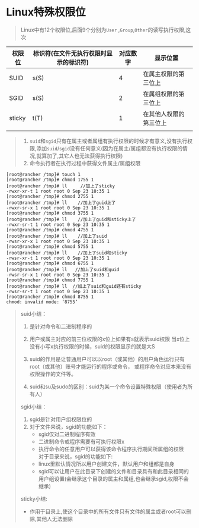 # Linux特殊权限位

> Linux中有12个权限位,后面9个分别为`User` ,`Group`,`Other`的读写执行权限,这次

| 权限位 | 标识符(在文件无执行权限时显示的标识符) | 对应数字 | 显示位置               |
| ------ | -------------------------------------- | -------- | ---------------------- |
| SUID   | s(S)                                   | 4        | 在属主权限的第三位上   |
| SGID   | s(S)                                   | 2        | 在属组权限的第三位上   |
| sticky | t(T)                                   | 1        | 在其他人权限的第三位上 |
|        |                                        |          |                        |

> 1. `suid`和`sgid`只有在属主或者属组有执行权限的时候才有意义,没有执行权限,添加`suid`/`sgid`没有任何意义(因为在属主/属组都没有执行权限的情况,就算加了,其它人也无法获得执行权限)
> 2. 命令执行者在执行过程中获得文件属主/属组权限

```shell
[root@rancher /tmp]# touch 1
[root@rancher /tmp]# chmod 1755 1
[root@rancher /tmp]# ll     //加上了sticky
-rwxr-xr-t 1 root root 0 Sep 23 10:35 1 
[root@rancher /tmp]# chmod 2755 1
[root@rancher /tmp]# ll    //加上了guid上了
-rwxr-sr-x 1 root root 0 Sep 23 10:35 1
[root@rancher /tmp]# chmod 3755 1
[root@rancher /tmp]# ll    //加上了guid和sticky上了
-rwxr-sr-t 1 root root 0 Sep 23 10:35 1
[root@rancher /tmp]# chmod 4755 1
[root@rancher /tmp]# ll    //加上了suid
-rwsr-xr-x 1 root root 0 Sep 23 10:35 1
[root@rancher /tmp]# chmod 5755 1
[root@rancher /tmp]# ll    //加上了suid和sticky
-rwsr-xr-t 1 root root 0 Sep 23 10:35 1
[root@rancher /tmp]# chmod 6755 1
[root@rancher /tmp]# ll   //加上了suid和guid
-rwsr-sr-x 1 root root 0 Sep 23 10:35 1
[root@rancher /tmp]# chmod 7755 1
[root@rancher /tmp]# ll  //加上了suid和guid还有sticky
-rwsr-sr-t 1 root root 0 Sep 23 10:35 1
[root@rancher /tmp]# chmod 8755 1
chmod: invalid mode: ‘8755’
```

> suid小结：
>
> 1. 是针对命令和二进制程序的 
>
> 2. 用户或属主对应的前三位权限的x位上如果有s就表示suid权限 当x位上没有小写x执行权限的时候，suid的权限显示的就是大S 
>
> 3. suid的作用是让普通用户可以以root（或其他）的用户角色运行只有root（或其他）账号才能运行的程序或命令， 或程序命令对应本来没有权限操作的文件等。 
>
> 4. suid和su及sudo的区别：suid为某一个命令设置特殊权限（使用者为所有人）  
>
> 
>
> sgid小结：
>
> 1. sgid是针对用户组权限位的    
> 2. 对于文件来说，sgid的功能如下：        
>    - sgid仅对二进制程序有效        
>    -  二进制命令或程序需要有可执行权限x        
>    - 执行命令的任意用户可以获得该命令程序执行期间所属组的权限    
>    对于目录来说，sgid的功能如下:        
>    - linux里默认情况所以用户创建文件，默认用户和组都是自身        
>    - sgid可以让用户在此目录下创建的文件和目录具有和此目录相同的用户组设置(会继承这个目录的属主和属组,也会继承sgid,权限不会继承)
> 
> sticky小结:    
>    - 作用于目录上,使这个目录中的所有文件只有文件的属主或者root可以删除,其他人无法删除